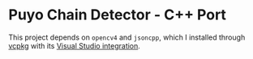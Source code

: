 # Puyo Chain Detector - C++ Port

This project depends on `opencv4` and `jsoncpp`, which I installed through [vcpkg](https://docs.microsoft.com/en-us/cpp/build/vcpkg?view=vs-2019) with its [Visual Studio integration](https://docs.microsoft.com/en-us/cpp/build/vcpkg?view=vs-2019#integrate-with-visual-studio-windows).